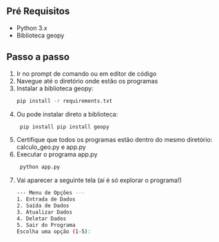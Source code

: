 ## Pré Requisitos

- Python 3.x
- Biblioteca geopy

## Passo a passo

1. Ir no prompt de comando ou em editor de código
2. Navegue até o diretório onde estão os programas 
3. Instalar a biblioteca geopy:
    ```sh
    pip install -r requirements.txt
    ```
4. Ou pode instalar direto a biblioteca:
   ```sh
    pip install pip install geopy
    ```
5. Certifique que todos os programas estão dentro do mesmo diretório: 
   calculo_geo.py e app.py
6. Executar o programa app.py
   ```sh
    python app.py
    ```
7. Vai aparecer a seguinte tela (aí é só explorar o programa!)
      ```sh
    --- Menu de Opções ---
    1. Entrada de Dados
    2. Saída de Dados
    3. Atualizar Dados
    4. Deletar Dados
    5. Sair do Programa
    Escolha uma opção (1-5): 
    ```


